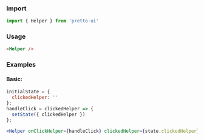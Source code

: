 ### Import
```js static
import { Helper } from 'pretto-ui'
```

### Usage
```html
<Helper />
```

### Examples
#### Basic:
```jsx
initialState = {
  clickedHelper: ''
};
handleClick = clickedHelper => {
  setState({ clickedHelper })
};

<Helper onClickHelper={handleClick} clickedHelper={state.clickedHelper}>Vous devriez cliquer sur un bouton</Helper>
```
